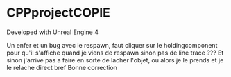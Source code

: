 # CPPprojectCOPIE

Developed with Unreal Engine 4

Un enfer et un bug avec le respawn, faut cliquer sur le holdingcomponent pour qu'il s'affiche quand je viens de respawn sinon pas de line trace ???
Et sinon j'arrive pas a faire en sorte de lacher l'objet, ou alors je le prends et je le relache direct
bref Bonne correction